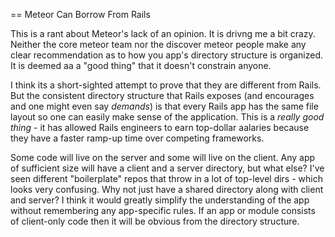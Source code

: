 == Meteor Can Borrow From Rails

This is a rant about Meteor's lack of an opinion. It is drivng me a bit crazy. Neither the core meteor team nor the discover meteor people make any clear recommendation as to how you app's directory structure is organized. It is deemed aa a "good thing" that it doesn't constrain anyone. 

I think its a short-sighted attempt to prove that they are different from Rails. But the consistent directory structure that Rails exposes (and encourages and one might even say *demands*) is that every Rails app has the same file layout so one can easily make sense of the application. This is a *really* *good* *thing* - it has allowed Rails engineers to earn top-dollar aalaries because they have a faster ramp-up time over competing frameworks.

Some code will live on the server and some will live on the client. Any app of sufficient size will have a client and a server directory, but what else? I've seen different "boilerplate" repos that throw in a lot of top-level dirs - which looks very confusing. Why not just have a shared directory along with client and server? I think it would greatly simplify the understanding of the app without remembering any app-specific rules. If an app or module consists of client-only code then it will be obvious from the directory structure.


